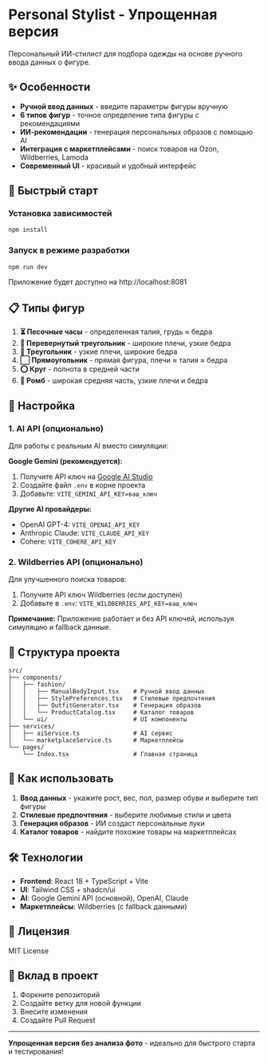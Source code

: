 # Personal Stylist - Упрощенная версия

Персональный ИИ-стилист для подбора одежды на основе ручного ввода данных о фигуре.

## ✨ Особенности

- **Ручной ввод данных** - введите параметры фигуры вручную
- **6 типов фигур** - точное определение типа фигуры с рекомендациями
- **ИИ-рекомендации** - генерация персональных образов с помощью AI
- **Интеграция с маркетплейсами** - поиск товаров на Ozon, Wildberries, Lamoda
- **Современный UI** - красивый и удобный интерфейс

## 🚀 Быстрый старт

### Установка зависимостей
```bash
npm install
```

### Запуск в режиме разработки
```bash
npm run dev
```

Приложение будет доступно на http://localhost:8081

## 📋 Типы фигур

1. **⏳ Песочные часы** - определенная талия, грудь ≈ бедра
2. **🔻 Перевернутый треугольник** - широкие плечи, узкие бедра  
3. **🔺 Треугольник** - узкие плечи, широкие бедра
4. **⬜ Прямоугольник** - прямая фигура, плечи ≈ талия ≈ бедра
5. **⭕ Круг** - полнота в средней части
6. **💎 Ромб** - широкая средняя часть, узкие плечи и бедра

## 🔧 Настройка

### 1. AI API (опционально)
Для работы с реальным AI вместо симуляции:

**Google Gemini (рекомендуется):**
1. Получите API ключ на [Google AI Studio](https://makersuite.google.com/app/apikey)
2. Создайте файл `.env` в корне проекта
3. Добавьте: `VITE_GEMINI_API_KEY=ваш_ключ`

**Другие AI провайдеры:**
- OpenAI GPT-4: `VITE_OPENAI_API_KEY`
- Anthropic Claude: `VITE_CLAUDE_API_KEY`
- Cohere: `VITE_COHERE_API_KEY`

### 2. Wildberries API (опционально)
Для улучшенного поиска товаров:
1. Получите API ключ Wildberries (если доступен)
2. Добавьте в `.env`: `VITE_WILDBERRIES_API_KEY=ваш_ключ`

**Примечание:** Приложение работает и без API ключей, используя симуляцию и fallback данные.

## 📁 Структура проекта

```
src/
├── components/
│   ├── fashion/
│   │   ├── ManualBodyInput.tsx    # Ручной ввод данных
│   │   ├── StylePreferences.tsx   # Стилевые предпочтения
│   │   ├── OutfitGenerator.tsx    # Генерация образов
│   │   └── ProductCatalog.tsx     # Каталог товаров
│   └── ui/                        # UI компоненты
├── services/
│   ├── aiService.ts               # AI сервис
│   └── marketplaceService.ts      # Маркетплейсы
└── pages/
    └── Index.tsx                  # Главная страница
```

## 🎯 Как использовать

1. **Ввод данных** - укажите рост, вес, пол, размер обуви и выберите тип фигуры
2. **Стилевые предпочтения** - выберите любимые стили и цвета
3. **Генерация образов** - ИИ создаст персональные луки
4. **Каталог товаров** - найдите похожие товары на маркетплейсах

## 🛠 Технологии

- **Frontend**: React 18 + TypeScript + Vite
- **UI**: Tailwind CSS + shadcn/ui
- **AI**: Google Gemini API (основной), OpenAI, Claude
- **Маркетплейсы**: Wildberries (с fallback данными)

## 📝 Лицензия

MIT License

## 🤝 Вклад в проект

1. Форкните репозиторий
2. Создайте ветку для новой функции
3. Внесите изменения
4. Создайте Pull Request

---

**Упрощенная версия без анализа фото** - идеально для быстрого старта и тестирования!

